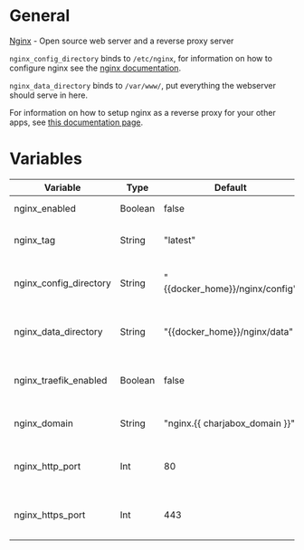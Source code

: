 # General
[Nginx](https://www.nginx.com/) - Open source web server and a reverse proxy server

`nginx_config_directory` binds to `/etc/nginx`, for information on how to configure nginx see the [nginx documentation](https://docs.nginx.com/nginx/admin-guide/basic-functionality/managing-configuration-files/).

`nginx_data_directory` binds to `/var/www/`, put everything the webserver should serve in here.

For information on how to setup nginx as a reverse proxy for your other apps, see [this documentation page](https://docs.nginx.com/nginx/admin-guide/web-server/reverse-proxy/).

# Variables

| Variable               | Type    | Default                        | Comment                                          |
|------------------------|---------|--------------------------------|--------------------------------------------------|
| nginx_enabled          | Boolean | false                          | Enable/Disable the application                   |
| nginx_tag              | String  | "latest"                       | Tag to use for the docker image                  |
| nginx_config_directory | String  | "{{docker_home}}/nginx/config" | Path were application config should be stored    |
| nginx_data_directory   | String  | "{{docker_home}}/nginx/data"   | Path were application data should be stored      |
| nginx_traefik_enabled  | Boolean | false                          | Enable/Disable access to application via Traefik |
| nginx_domain           | String  | "nginx.{{ charjabox_domain }}" | Domain used to access the application            |
| nginx_http_port        | Int     | 80                             | Port used to access the application via HTTP     |
| nginx_https_port       | Int     | 443                            | Port used to access the application via HTTPs    |
